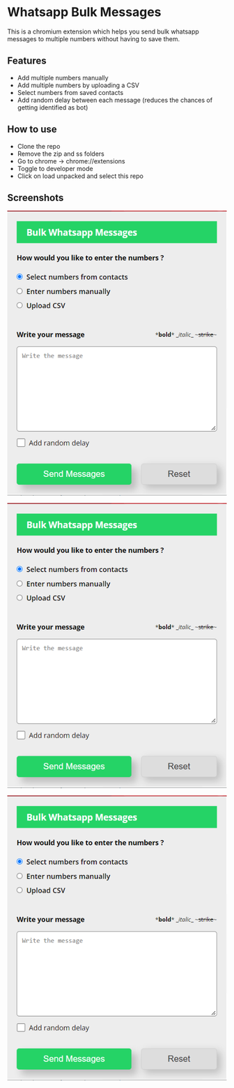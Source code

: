 # Whatsapp Bulk Messages

This is a chromium extension which helps you send bulk whatsapp messages to multiple numbers without having to save them.

## Features

* Add multiple numbers manually
* Add multiple numbers by uploading a CSV
* Select numbers from saved contacts
* Add random delay between each message (reduces the chances of getting identified as bot)

## How to use

* Clone the repo
* Remove the zip and ss folders 
* Go to chrome -> chrome://extensions
* Toggle to developer mode
* Click on load unpacked and select this repo

## Screenshots

![alt text](https://github.com/atul-gairola/bulk-whatsapp-messages/blob/master/ss/ss1.png?raw=true)

![alt text](https://github.com/atul-gairola/bulk-whatsapp-messages/blob/master/ss/ss1.png?raw=true)

![alt text](https://github.com/atul-gairola/bulk-whatsapp-messages/blob/master/ss/ss1.png?raw=true)
